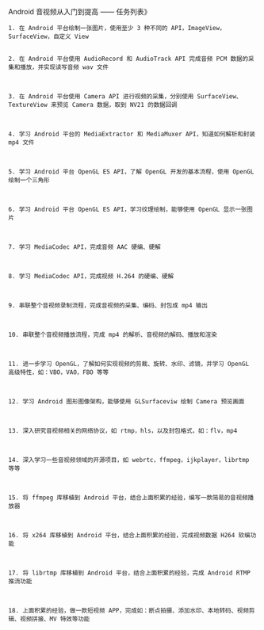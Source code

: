 Android 音视频从入门到提高 —— 任务列表》




    1. 在 Android 平台绘制一张图片，使用至少 3 种不同的 API，ImageView，SurfaceView，自定义 View


    2. 在 Android 平台使用 AudioRecord 和 AudioTrack API 完成音频 PCM 数据的采集和播放，并实现读写音频 wav 文件



    3. 在 Android 平台使用 Camera API 进行视频的采集，分别使用 SurfaceView、TextureView 来预览 Camera 数据，取到 NV21 的数据回调



    4. 学习 Android 平台的 MediaExtractor 和 MediaMuxer API，知道如何解析和封装 mp4 文件



    5. 学习 Android 平台 OpenGL ES API，了解 OpenGL 开发的基本流程，使用 OpenGL 绘制一个三角形



    6. 学习 Android 平台 OpenGL ES API，学习纹理绘制，能够使用 OpenGL 显示一张图片



    7. 学习 MediaCodec API，完成音频 AAC 硬编、硬解



    8. 学习 MediaCodec API，完成视频 H.264 的硬编、硬解



    9. 串联整个音视频录制流程，完成音视频的采集、编码、封包成 mp4 输出



    10. 串联整个音视频播放流程，完成 mp4 的解析、音视频的解码、播放和渲染



    11. 进一步学习 OpenGL，了解如何实现视频的剪裁、旋转、水印、滤镜，并学习 OpenGL 高级特性，如：VBO，VAO，FBO 等等



    12. 学习 Android 图形图像架构，能够使用 GLSurfaceviw 绘制 Camera 预览画面



    13. 深入研究音视频相关的网络协议，如 rtmp，hls，以及封包格式，如：flv，mp4



    14. 深入学习一些音视频领域的开源项目，如 webrtc，ffmpeg，ijkplayer，librtmp 等等



    15. 将 ffmpeg 库移植到 Android 平台，结合上面积累的经验，编写一款简易的音视频播放器



    16. 将 x264 库移植到 Android 平台，结合上面积累的经验，完成视频数据 H264 软编功能



    17. 将 librtmp 库移植到 Android 平台，结合上面积累的经验，完成 Android RTMP 推流功能



    18. 上面积累的经验，做一款短视频 APP，完成如：断点拍摄、添加水印、本地转码、视频剪辑、视频拼接、MV 特效等功能